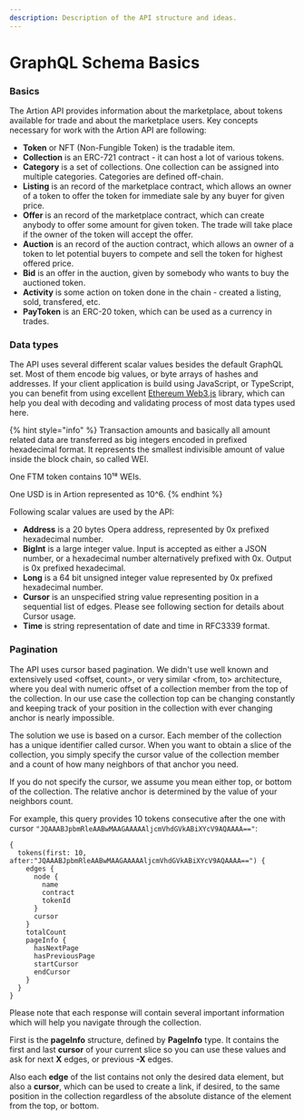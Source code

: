 ```yaml
---
description: Description of the API structure and ideas.
---
```


# GraphQL Schema Basics

### Basics

The Artion API provides information about the marketplace, about tokens available for trade and about the marketplace users. Key concepts necessary for work with the Artion API are following:

* **Token** or NFT (Non-Fungible Token) is the tradable item.
* **Collection** is an ERC-721 contract - it can host a lot of various tokens.
* **Category** is a set of collections. One collection can be assigned into multiple categories. Categories are defined off-chain.
* **Listing** is an record of the marketplace contract, which allows an owner of a token to offer the token for immediate sale by any buyer for given price.
* **Offer** is an record of the marketplace contract, which can create anybody to offer some amount for given token. The trade will take place if the owner of the token will accept the offer.
* **Auction** is an record of the auction contract, which allows an owner of a token to let potential buyers to compete and sell the token for highest offered price.
* **Bid** is an offer in the auction, given by somebody who wants to buy the auctioned token.
* **Activity** is some action on token done in the chain - created a listing, sold, transfered, etc.
* **PayToken** is an ERC-20 token, which can be used as a currency in trades.

### Data types

The API uses several different scalar values besides the default GraphQL set. Most of them encode big values, or byte arrays of hashes and addresses. If your client application is build using JavaScript, or TypeScript, you can benefit from using excellent [Ethereum Web3.js](https://github.com/ethereum/web3.js/) library, which can help you deal with decoding and validating process of most data types used here.

{% hint style="info" %}
Transaction amounts and basically all amount related data are transferred as big integers encoded in prefixed hexadecimal format. It represents the smallest indivisible amount of value inside the block chain, so called WEI.

One FTM token contains 10¹⁸ WEIs.

One USD is in Artion represented as 10^6.
{% endhint %}

Following scalar values are used by the API:

* **Address** is a 20 bytes Opera address, represented by 0x prefixed hexadecimal number.
* **BigInt** is a large integer value. Input is accepted as either a JSON number, or a hexadecimal number alternatively prefixed with 0x. Output is 0x prefixed hexadecimal.
* **Long** is a 64 bit unsigned integer value represented by 0x prefixed hexadecimal number.
* **Cursor** is an unspecified string value representing position in a sequential list of edges. Please see following section for details about Cursor usage.
* **Time** is string representation of date and time in RFC3339 format.

### Pagination

The API uses cursor based pagination. We didn't use well known and extensively used \<offset, count>, or very similar \<from, to> architecture, where you deal with numeric offset of a collection member from the top of the collection. In our use case the collection top can be changing constantly and keeping track of your position in the collection with ever changing anchor is nearly impossible.

The solution we use is based on a cursor. Each member of the collection has a unique identifier called cursor. When you want to obtain a slice of the collection, you simply specify the cursor value of the collection member and a count of how many neighbors of that anchor you need.

If you do not specify the cursor, we assume you mean either top, or bottom of the collection. The relative anchor is determined by the value of your neighbors count.

For example, this query provides 10 tokens consecutive after the one with cursor `"JQAAABJpbmRleAABwMAAGAAAAAljcmVhdGVkABiXYcV9AQAAAA=="`:

```
{
  tokens(first: 10, after:"JQAAABJpbmRleAABwMAAGAAAAAljcmVhdGVkABiXYcV9AQAAAA==") {
    edges {
      node {
        name
        contract
        tokenId
      }
      cursor
    }
    totalCount
    pageInfo {
      hasNextPage
      hasPreviousPage
      startCursor
      endCursor
    }
  }
}
```

Please note that each response will contain several important information which will help you navigate through the collection.

First is the **pageInfo** structure, defined by **PageInfo** type. It contains the first and last **cursor** of your current slice so you can use these values and ask for next **X** edges, or previous **-X** edges.

Also each **edge** of the list contains not only the desired data element, but also a **cursor**, which can be used to create a link, if desired, to the same position in the collection regardless of the absolute distance of the element from the top, or bottom.
